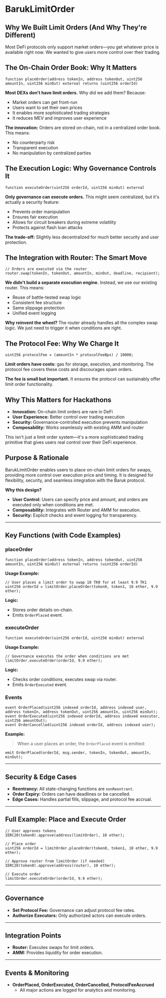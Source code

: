 # BarukLimitOrder

## Why We Built Limit Orders (And Why They're Different)

Most DeFi protocols only support market orders—you get whatever price is available right now. We wanted to give users more control over their trading.

## The On-Chain Order Book: Why It Matters

```solidity
function placeOrder(address tokenIn, address tokenOut, uint256 amountIn, uint256 minOut) external returns (uint256 orderId)
```

**Most DEXs don't have limit orders.** Why did we add them? Because:
- Market orders can get front-run
- Users want to set their own prices
- It enables more sophisticated trading strategies
- It reduces MEV and improves user experience

**The innovation:** Orders are stored on-chain, not in a centralized order book. This means:
- No counterparty risk
- Transparent execution
- No manipulation by centralized parties

## The Execution Logic: Why Governance Controls It

```solidity
function executeOrder(uint256 orderId, uint256 minOut) external
```

**Only governance can execute orders.** This might seem centralized, but it's actually a security feature:

- Prevents order manipulation
- Ensures fair execution
- Allows for circuit breakers during extreme volatility
- Protects against flash loan attacks

**The trade-off:** Slightly less decentralized for much better security and user protection.

## The Integration with Router: The Smart Move

```solidity
// Orders are executed via the router
router.swap(tokenIn, tokenOut, amountIn, minOut, deadline, recipient);
```

**We didn't build a separate execution engine.** Instead, we use our existing router. This means:
- Reuse of battle-tested swap logic
- Consistent fee structure
- Same slippage protection
- Unified event logging

**Why reinvent the wheel?** The router already handles all the complex swap logic. We just need to trigger it when conditions are right.

## The Protocol Fee: Why We Charge It

```solidity
uint256 protocolFee = (amountIn * protocolFeeBps) / 10000;
```

**Limit orders have costs:** gas for storage, execution, and monitoring. The protocol fee covers these costs and discourages spam orders.

**The fee is small but important.** It ensures the protocol can sustainably offer limit order functionality.

## Why This Matters for Hackathons

- **Innovation:** On-chain limit orders are rare in DeFi
- **User Experience:** Better control over trading execution
- **Security:** Governance-controlled execution prevents manipulation
- **Composability:** Works seamlessly with existing AMM and router

This isn't just a limit order system—it's a more sophisticated trading primitive that gives users real control over their DeFi experience.

## Purpose & Rationale
BarukLimitOrder enables users to place on-chain limit orders for swaps, providing more control over execution price and timing. It is designed for flexibility, security, and seamless integration with the Baruk protocol.

**Why this design?**
- **User Control:** Users can specify price and amount, and orders are executed only when conditions are met.
- **Composability:** Integrates with Router and AMM for execution.
- **Security:** Explicit checks and event logging for transparency.

---

## Key Functions (with Code Examples)

### placeOrder
```solidity
function placeOrder(address tokenIn, address tokenOut, uint256 amountIn, uint256 minOut) external returns (uint256 orderId)
```
**Usage Example:**
```solidity
// User places a limit order to swap 10 TK0 for at least 9.9 TK1
uint256 orderId = limitOrder.placeOrder(token0, token1, 10 ether, 9.9 ether);
```
**Logic:**
- Stores order details on-chain.
- Emits `OrderPlaced` event.

### executeOrder
```solidity
function executeOrder(uint256 orderId, uint256 minOut) external
```
**Usage Example:**
```solidity
// Governance executes the order when conditions are met
limitOrder.executeOrder(orderId, 9.9 ether);
```
**Logic:**
- Checks order conditions, executes swap via router.
- Emits `OrderExecuted` event.

### Events
```solidity
event OrderPlaced(uint256 indexed orderId, address indexed user, address tokenIn, address tokenOut, uint256 amountIn, uint256 minOut);
event OrderExecuted(uint256 indexed orderId, address indexed executor, uint256 amountOut);
event OrderCancelled(uint256 indexed orderId, address indexed user);
```
**Example:**
> When a user places an order, the `OrderPlaced` event is emitted:
```solidity
emit OrderPlaced(orderId, msg.sender, tokenIn, tokenOut, amountIn, minOut);
```

---

## Security & Edge Cases
- **Reentrancy:** All state-changing functions are `nonReentrant`.
- **Order Expiry:** Orders can have deadlines or be cancelled.
- **Edge Cases:** Handles partial fills, slippage, and protocol fee accrual.

---

## Full Example: Place and Execute Order
```solidity
// User approves tokens
IERC20(token0).approve(address(limitOrder), 10 ether);

// Place order
uint256 orderId = limitOrder.placeOrder(token0, token1, 10 ether, 9.9 ether);

// Approve router from limitOrder (if needed)
IERC20(token0).approve(address(router), 10 ether);

// Execute order
limitOrder.executeOrder(orderId, 9.9 ether);
```

---

## Governance
- **Set Protocol Fee:** Governance can adjust protocol fee rates.
- **Authorize Executors:** Only authorized actors can execute orders.

---

## Integration Points
- **Router:** Executes swaps for limit orders.
- **AMM:** Provides liquidity for order execution.

---

## Events & Monitoring
- **OrderPlaced, OrderExecuted, OrderCancelled, ProtocolFeeAccrued**
  - All major actions are logged for analytics and monitoring. 